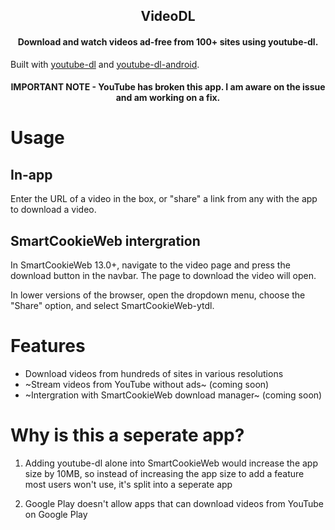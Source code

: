 <h2 align="center"><b>VideoDL</b></h2>

<h4 align="center">Download and watch videos ad-free from 100+ sites using youtube-dl.</h4>

Built with [youtube-dl](https://https://github.com/ytdl-org/youtube-dl) and [youtube-dl-android](https://github.com/yausername/youtubedl-android).

<h4 align="center"><b>IMPORTANT NOTE</b> - YouTube has broken this app. I am aware on the issue and am working on a fix.</h4>

# Usage

## In-app
Enter the URL of a video in the box, or "share" a link from any with the app to download a video.

## SmartCookieWeb intergration
In SmartCookieWeb 13.0+, navigate to the video page and press the download button in the navbar. The page to download the video will open.

In lower versions of the browser, open the dropdown menu, choose the "Share" option, and select SmartCookieWeb-ytdl.

# Features

- Download videos from hundreds of sites in various resolutions
- ~Stream videos from YouTube without ads~ (coming soon)
- ~Intergration with SmartCookieWeb download manager~ (coming soon)

# Why is this a seperate app?

1) Adding youtube-dl alone into SmartCookieWeb would increase the app size by 10MB, so instead of increasing the app size to add a feature most users won't use, it's split into a seperate app

2) Google Play doesn't allow apps that can download videos from YouTube on Google Play
